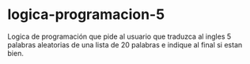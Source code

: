 # logica-programacion-5
Logica de programación que pide al usuario que traduzca al ingles 5 palabras aleatorias de una lista de 20 palabras e indique al final si estan bien.

